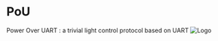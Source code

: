 # PoU
Power Over UART : a trivial light control protocol based on UART
![Logo]([http://url/to/img.png](https://github.com/lithium333/PoU/blob/main/logo.png))

